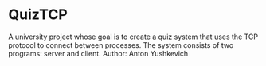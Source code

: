 # QuizTCP
A university project whose goal is to create a quiz system that uses the TCP protocol to connect between processes. The system consists of two programs: server and client.
Author: Anton Yushkevich
